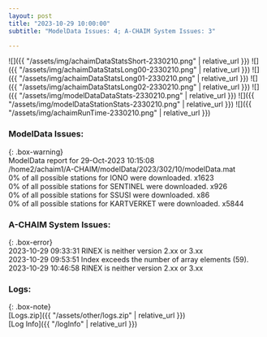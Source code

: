 ```yaml
---
layout: post
title: "2023-10-29 10:00:00"
subtitle: "ModelData Issues: 4; A-CHAIM System Issues: 3"

---
```


![]({{ "/assets/img/achaimDataStatsShort-2330210.png" | relative_url }})
![]({{ "/assets/img/achaimDataStatsLong00-2330210.png" | relative_url }})
![]({{ "/assets/img/achaimDataStatsLong01-2330210.png" | relative_url }})
![]({{ "/assets/img/achaimDataStatsLong02-2330210.png" | relative_url }})
![]({{ "/assets/img/modelDataDataStats-2330210.png" | relative_url }})
![]({{ "/assets/img/modelDataStationStats-2330210.png" | relative_url }})
![]({{ "/assets/img/achaimRunTime-2330210.png" | relative_url }})


### ModelData Issues:  
  
{: .box-warning}  
 ModelData report for 29-Oct-2023 10:15:08   
 /home2/achaim1/A-CHAIM/modelData/2023/302/10/modelData.mat   
 0% of all possible stations for IONO were downloaded. x1623   
 0% of all possible stations for SENTINEL were downloaded. x926   
 0% of all possible stations for SSUSI were downloaded. x86   
 0% of all possible stations for KARTVERKET were downloaded. x5844   
  
### A-CHAIM System Issues:  
  
{: .box-error}  
2023-10-29 09:33:31 RINEX is neither version 2.xx or 3.xx  
2023-10-29 09:53:51 Index exceeds the number of array elements (59).  
2023-10-29 10:46:58 RINEX is neither version 2.xx or 3.xx  

### Logs:  
  
{: .box-note}  
[Logs.zip]({{ "/assets/other/logs.zip" | relative_url }})  
[Log Info]({{ "/logInfo" | relative_url }})  
